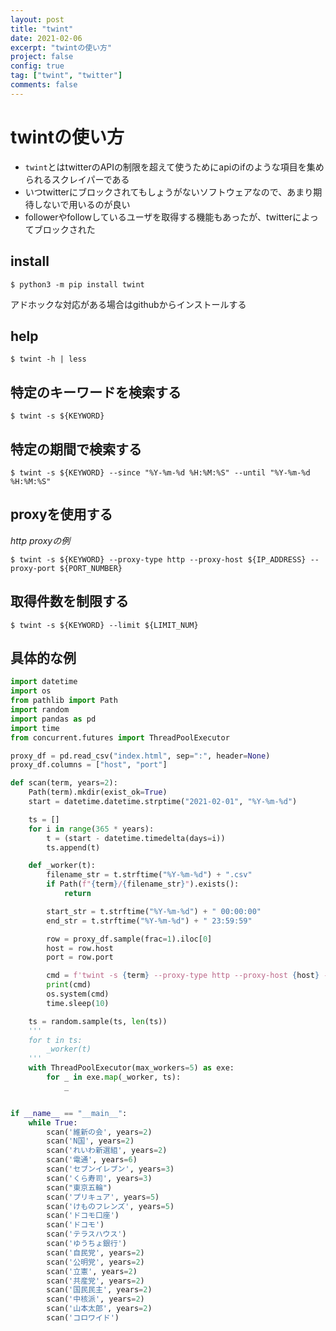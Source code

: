 ```yaml
---
layout: post
title: "twint"
date: 2021-02-06
excerpt: "twintの使い方"
project: false
config: true
tag: ["twint", "twitter"]
comments: false
---
```


# twintの使い方

 - `twint`とはtwitterのAPIの制限を超えて使うためにapiのifのような項目を集められるスクレイパーである  
 - いつtwitterにブロックされてもしょうがないソフトウェアなので、あまり期待しないで用いるのが良い  
 - followerやfollowしているユーザを取得する機能もあったが、twitterによってブロックされた

## install

```console
$ python3 -m pip install twint
```

アドホックな対応がある場合はgithubからインストールする

## help

```console
$ twint -h | less
```

## 特定のキーワードを検索する

```console
$ twint -s ${KEYWORD}
```

## 特定の期間で検索する

```console
$ twint -s ${KEYWORD} --since "%Y-%m-%d %H:%M:%S" --until "%Y-%m-%d %H:%M:%S"
```

## proxyを使用する
*http proxyの例*

```console
$ twint -s ${KEYWORD} --proxy-type http --proxy-host ${IP_ADDRESS} --proxy-port ${PORT_NUMBER}
```

## 取得件数を制限する

```console
$ twint -s ${KEYWORD} --limit ${LIMIT_NUM}
```

## 具体的な例

```python
import datetime
import os
from pathlib import Path
import random
import pandas as pd
import time
from concurrent.futures import ThreadPoolExecutor

proxy_df = pd.read_csv("index.html", sep=":", header=None)
proxy_df.columns = ["host", "port"]

def scan(term, years=2):
    Path(term).mkdir(exist_ok=True)
    start = datetime.datetime.strptime("2021-02-01", "%Y-%m-%d")

    ts = []
    for i in range(365 * years):
        t = (start - datetime.timedelta(days=i))
        ts.append(t)

    def _worker(t):
        filename_str = t.strftime("%Y-%m-%d") + ".csv"
        if Path(f"{term}/{filename_str}").exists():
            return

        start_str = t.strftime("%Y-%m-%d") + " 00:00:00"
        end_str = t.strftime("%Y-%m-%d") + " 23:59:59"

        row = proxy_df.sample(frac=1).iloc[0]
        host = row.host
        port = row.port

        cmd = f'twint -s {term} --proxy-type http --proxy-host {host} --proxy-port {port} --limit 1000 --since "{start_str}" --until "{end_str}" --csv -o {term}/{filename_str} '
        print(cmd)
        os.system(cmd)
        time.sleep(10)

    ts = random.sample(ts, len(ts))
    '''
    for t in ts:
        _worker(t)
    '''
    with ThreadPoolExecutor(max_workers=5) as exe:
        for _ in exe.map(_worker, ts):
            _


if __name__ == "__main__":
    while True:
        scan('維新の会', years=2)
        scan('N国', years=2)
        scan('れいわ新選組', years=2)
        scan('電通', years=6)
        scan('セブンイレブン', years=3)
        scan('くら寿司', years=3)
        scan("東京五輪")
        scan('プリキュア', years=5)
        scan('けものフレンズ', years=5)
        scan('ドコモ口座')
        scan('ドコモ')
        scan('テラスハウス')
        scan('ゆうちょ銀行')
        scan('自民党', years=2)
        scan('公明党', years=2)
        scan('立憲', years=2)
        scan('共産党', years=2)
        scan('国民民主', years=2)
        scan('中核派', years=2)
        scan('山本太郎', years=2)
        scan('コロワイド')
```
